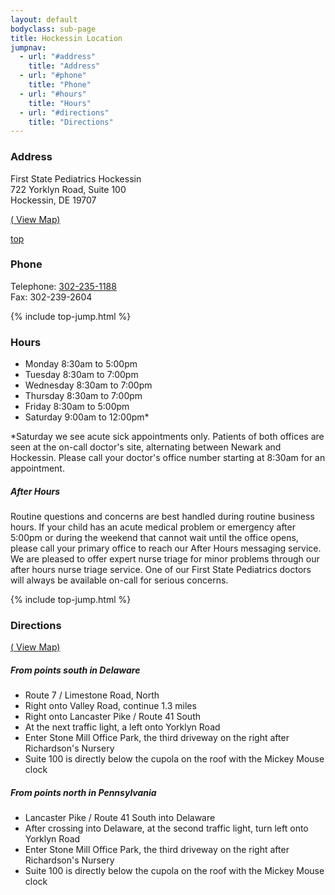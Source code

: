 ```yaml
---
layout: default
bodyclass: sub-page
title: Hockessin Location
jumpnav:
  - url: "#address"
    title: "Address"
  - url: "#phone"
    title: "Phone"
  - url: "#hours"
    title: "Hours"
  - url: "#directions"
    title: "Directions"
---
```



### Address

First State Pediatrics Hockessin  
722 Yorklyn Road, Suite 100  
Hockessin, DE 19707

[(<span class="glyphicon glyphicon-map-marker" aria-hidden="true" markdown="1"></span> View Map)](https://www.google.com/maps/place/First+State+Pediatrics+-+Hockessin/@39.7896404,-75.6924202,17z/data=!3m1!4b1!4m5!3m4!1s0x89c6ff735494deb9:0x5a177348b20a76a1!8m2!3d39.7896363!4d-75.6902262)

<a href="#top" class="top-jump" title="back to top"><span class="glyphicon glyphicon-arrow-up" aria-hidden="true"></span> top</a>

### Phone
Telephone: [302-235-1188](tel:13022351118)  
Fax: 302-239-2604

{% include top-jump.html %}

### Hours
* Monday 8:30am to 5:00pm
* Tuesday 8:30am to 7:00pm
* Wednesday 8:30am to 7:00pm
* Thursday 8:30am to 7:00pm
* Friday 8:30am to 5:00pm
* Saturday 9:00am to 12:00pm*

*Saturday we see acute sick appointments only. Patients of both offices are seen at the on-call doctor's site, alternating between Newark and Hockessin. Please call your doctor's office number starting at 8:30am for an appointment.

##### After Hours
Routine questions and concerns are best handled during routine business hours. If your child has an acute medical problem or emergency after 5:00pm or during the weekend that cannot wait until the office opens, please 
call your primary office to reach our After Hours messaging service. We are pleased to offer expert nurse triage for minor problems through our after hours nurse triage service. One of our First State Pediatrics doctors will always be available on-call for serious concerns.

{% include top-jump.html %}

### Directions
[(<span class="glyphicon glyphicon-map-marker" aria-hidden="true" markdown="1"></span> View Map)](https://www.google.com/maps/place/First+State+Pediatrics+-+Hockessin/@39.7896404,-75.6924202,17z/data=!3m1!4b1!4m5!3m4!1s0x89c6ff735494deb9:0x5a177348b20a76a1!8m2!3d39.7896363!4d-75.6902262)

##### From points south in Delaware

* Route 7 / Limestone Road, North
* Right onto Valley Road, continue 1.3 miles
* Right onto Lancaster Pike / Route 41 South
* At the next traffic light, a left onto Yorklyn Road
* Enter Stone Mill Office Park, the third driveway on the right after
Richardson's Nursery
* Suite 100 is directly below the cupola on the roof with the Mickey Mouse clock

##### From points north in Pennsylvania

* Lancaster Pike / Route 41 South into Delaware
* After crossing into Delaware, at the second traffic light, turn left onto
Yorklyn Road
* Enter Stone Mill Office Park, the third driveway on the right after
Richardson's Nursery
* Suite 100 is directly below the cupola on the roof with the Mickey Mouse clock

